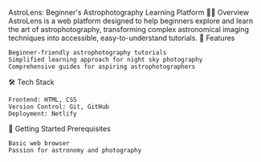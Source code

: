AstroLens: Beginner's Astrophotography Learning Platform 🌟🔭
Overview
AstroLens is a web platform designed to help beginners explore and learn the art of astrophotography, transforming complex astronomical imaging techniques into accessible, easy-to-understand tutorials.
🚀 Features

    Beginner-friendly astrophotography tutorials
    Simplified learning approach for night sky photography
    Comprehensive guides for aspiring astrophotographers

🛠 Tech Stack

    Frontend: HTML, CSS
    Version Control: Git, GitHub
    Deployment: Netlify

🌈 Getting Started
Prerequisites

    Basic web browser
    Passion for astronomy and photography

